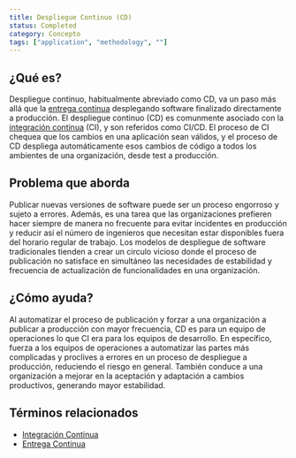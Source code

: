 ```yaml
---
title: Despliegue Continuo (CD)
status: Completed
category: Concepto
tags: ["application", "methodology", ""]
---
```


## ¿Qué es?

Despliegue continuo, habitualmente abreviado como CD, va un paso más allá que la [entrega continua](/es/continuous-delivery/)
desplegando software finalizado directamente a producción.
El despliegue continuo (CD) es comunmente asociado con la [integración continua](/es/continuous-integration/) (CI),
y son referidos como CI/CD.
El proceso de CI chequea que los cambios en una aplicación sean válidos,
y el proceso de CD despliega automáticamente esos cambios de código a todos los ambientes de una organización, desde test a producción.

## Problema que aborda

Publicar nuevas versiones de software puede ser un proceso engorroso y sujeto a errores.
Además, es una tarea que las organizaciones prefieren hacer siempre de manera no frecuente para evitar incidentes en producción
y reducir así el número de ingenieros que necesitan estar disponibles fuera del horario regular de trabajo.
Los modelos de despliegue de software tradicionales tienden a crear un circulo vicioso
donde el proceso de publicación no satisface en simultáneo las necesidades de estabilidad y frecuencia de actualización de funcionalidades en una organización.

## ¿Cómo ayuda?

Al automatizar el proceso de publicación y forzar a una organización a publicar a producción con mayor frecuencia,
CD es para un equipo de operaciones lo que CI era para los equipos de desarrollo.
En específico, fuerza a los equipos de operaciones a automatizar las partes más complicadas y proclives a errores en un proceso de despliegue a producción, reduciendo el riesgo en general.
También conduce a una organización a mejorar en la aceptación y adaptación a cambios productivos, generando mayor estabilidad.

## Términos relacionados
* [Integración Continua](/es/continuous-integration/)
* [Entrega Continua](/es/continuous-delivery/)

